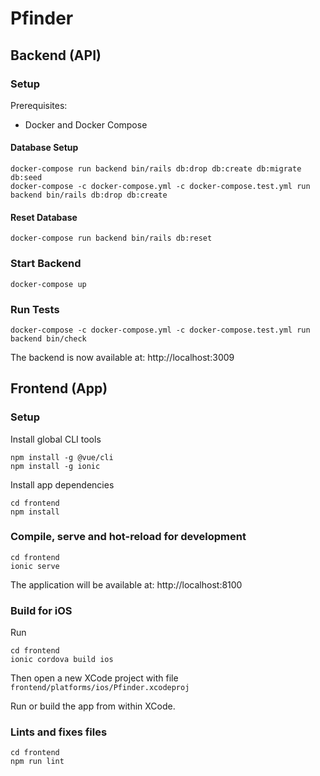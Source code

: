 # Pfinder

## Backend (API)

### Setup

Prerequisites:

- Docker and Docker Compose

#### Database Setup

```
docker-compose run backend bin/rails db:drop db:create db:migrate db:seed
docker-compose -c docker-compose.yml -c docker-compose.test.yml run backend bin/rails db:drop db:create
```

#### Reset Database
```
docker-compose run backend bin/rails db:reset
```

### Start Backend

```
docker-compose up

```

### Run Tests
```
docker-compose -c docker-compose.yml -c docker-compose.test.yml run backend bin/check
```

The backend is now available at: http://localhost:3009


## Frontend (App)

### Setup

Install global CLI tools
```
npm install -g @vue/cli
npm install -g ionic
```

Install app dependencies
```
cd frontend
npm install
```

### Compile, serve and hot-reload for development
```
cd frontend
ionic serve
```

The application will be available at: http://localhost:8100

### Build for iOS

Run
```
cd frontend
ionic cordova build ios
```

Then open a new XCode project with file `frontend/platforms/ios/Pfinder.xcodeproj`

Run or build the app from within XCode.

### Lints and fixes files
```
cd frontend
npm run lint
```


